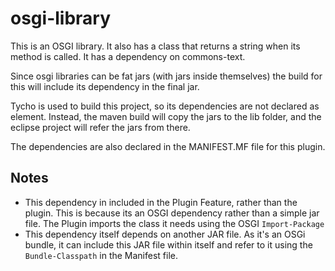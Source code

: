 # osgi-library

This is an OSGI library. It also has a class that returns a string when its method is called. It has a dependency on commons-text.

Since osgi libraries can be fat jars (with jars inside themselves) the build for this will include its dependency in the final jar.

Tycho is used to build this project, so its dependencies are not declared as <dependencies> element. Instead, the maven build will copy the jars to the lib folder, and the eclipse project will refer the jars from there.

The dependencies are also declared in the MANIFEST.MF file for this plugin.

## Notes

- This dependency in included in the Plugin Feature, rather than the plugin. This is because its an OSGI dependency rather than a simple jar file. The Plugin imports the class it needs using the OSGI `Import-Package`
- This dependency itself depends on another JAR file. As it's an OSGi bundle, it can include this JAR file within itself and refer to it using the `Bundle-Classpath` in the Manifest file.